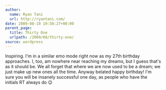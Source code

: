 ```yaml
---
author:
  name: Ryan Tani
  url: http://ryantani.com/
date: 2009-08-10 19:58:27+00:00
parent_page:
  title: Thirty One
  urlpath: /2009/08/thirty-one/
source: wordpress
---
```


Inspiring. I'm in a similar emo mode right now as my 27th birthday approaches. I, too, am nowhere near reaching my dreams, but I guess that's as it should be. We all forget that where we are now used to be a dream; we just make up new ones all the time. Anyway belated happy birthday! I'm sure you will be insanely successful one day, as people who have the initials RT always do 😉